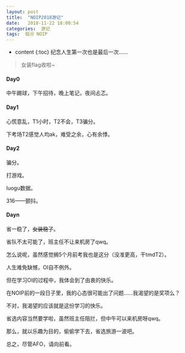 ```yaml
---
layout: post
title:  "NOIP2018游记"
date:   2018-11-22 18:00:54
categories:  游记
tags:  临汾 NOIP
---
```

* content
{:toc}
纪念人生第一次也是最后一次……

> 女装flag收啦~

<!-- more -->

#### Day0

中午踢球，下午招待，晚上笔记，夜间忐忑。

#### Day1

心慌意乱，T1小时，T2不会，T3骗分。

下考场T2感觉人均ak，难受之余，心有余悸。

#### Day2

骗分。

打游戏。

luogu数据。

316——颤抖。

#### Dayn

省一稳了，~~女装稳了~~。

省队不太可能了，班主任不让来机房了qwq。



怎么说呢，虽然感觉搁5个月前考我也是这分（没准更高，干tmdT2）。

人生难免缺憾，OI自不例外。

但在学习OI的过程中，我体会到了由衷的快乐。

在NOIP前的一段日子里，我的心态很可能出了问题……我渴望的是奖项么？

不对，我渴望的应该就是这份学习的快乐。

省选内容当然要学啦，虽然班主任阻拦，但中午可以来机房呀qwq。

那么，就以乐趣为目的，偷偷学下去，省选旅游一波吧。

总之，尽管AFO，请向前看。







